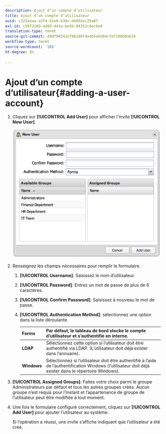 ```yaml
---
description: Ajout d’un compte d’utilisateur
title: Ajout d’un compte d’utilisateur
uuid: c322eeaa-a3f4-41e8-b38c-dd892ec29a87
exl-id: c99f3189-4d89-443a-be5b-84352c4ec6e8
translation-type: tm+mt
source-git-commit: d9df90242ef96188f4e4b5e6d04cfef196b0a628
workflow-type: tm+mt
source-wordcount: '165'
ht-degree: 8%

---
```


# Ajout d’un compte d’utilisateur{#adding-a-user-account}

1. Cliquez sur **[!UICONTROL Add User]** pour afficher l&#39;invite **[!UICONTROL New User]**.

   ![](assets/add_user_account.png)

1. Renseignez les champs nécessaires pour remplir le formulaire.
   1. **[!UICONTROL Username]**: Saisissez le nom d’utilisateur.
   1. **[!UICONTROL Password]**: Entrez un mot de passe de plus de 6 caractères.
   1. **[!UICONTROL Confirm Password]**: Saisissez à nouveau le mot de passe.
   1. **[!UICONTROL Authentication Method]**: sélectionnez une option dans la liste déroulante.

      | **Forms** | Par défaut, le tableau de bord stocke le compte d’utilisateur et s’authentifie en interne. |
      |---|---|
      | **LDAP** | Sélectionnez cette option si l’utilisateur doit être authentifié via LDAP. (L’utilisateur doit déjà exister dans l’annuaire). |
      | **Windows** | Sélectionnez si l’utilisateur doit être authentifié à l’aide de l’authentification Windows (l’utilisateur doit déjà exister dans le répertoire Windows). |

1. **[!UICONTROL Assigned Groups]**: Faites votre choix parmi le groupe Administrateurs par défaut et tous les autres groupes créés. Aucun groupe n’est requis pour l’instant et l’appartenance de groupe de l’utilisateur peut être modifiée à tout moment.
1. Une fois le formulaire configuré correctement, cliquez sur **[!UICONTROL Add User]** pour ajouter l’utilisateur au système.

   Si l’opération a réussi, une invite s’affiche indiquant que l’utilisateur a été créé.
